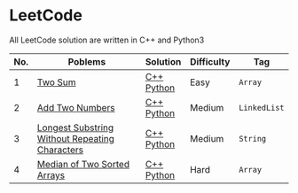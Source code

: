 # LeetCode

All LeetCode solution are written in C++ and Python3

| No. |                               Poblems                                         |      Solution       | Difficulty|  Tag   |               
| --- |-------------------------------------------------------------------------------|---------------------|-----------|--------|              
|  1  | [Two Sum](https://leetcode.com/problems/two-sum/)                             | [C++](https://github.com/Solitudez/LeetCode/blob/main/1.%20Two%20Sum/Solution.cpp) <br> [Python](https://github.com/Solitudez/LeetCode/blob/main/1.%20Two%20Sum/Solution.py)| Easy| `Array`|  
|  2  | [Add Two Numbers](https://leetcode.com/problems/add-two-numbers/)                             | [C++](https://github.com/Solitudez/LeetCode/blob/main/2.%20Add%20Two%20Numbers/Solution.cpp) <br> [Python](https://github.com/Solitudez/LeetCode/blob/main/2.%20Add%20Two%20Numbers/Solution.py)| Medium| `LinkedList`| 
|  3  | [Longest Substring Without Repeating Characters](https://leetcode.com/problems/longest-substring-without-repeating-characters/)                             | [C++](https://github.com/Solitudez/LeetCode/blob/main/3.%20Longest%20Substring%20Without%20Repeating%20Characters/Solution.cpp) <br> [Python](https://github.com/Solitudez/LeetCode/blob/main/3.%20Longest%20Substring%20Without%20Repeating%20Characters/Solution.py)| Medium| `String`|
|  4  | [Median of Two Sorted Arrays](https://leetcode.com/problems/median-of-two-sorted-arrays/)                             | [C++]() <br> [Python]()| Hard| `Array`|
















